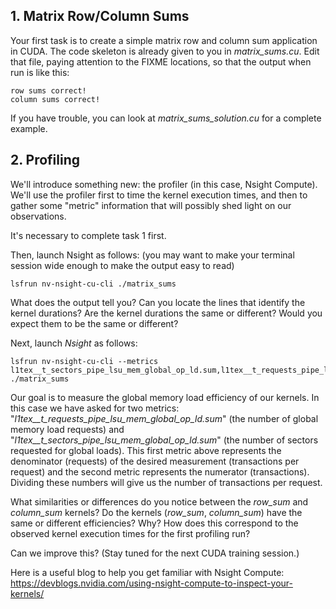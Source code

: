 ## **1. Matrix Row/Column Sums**

Your first task is to create a simple matrix row and column sum application in CUDA. The code skeleton is already given to you in *matrix_sums.cu*. Edit that file, paying attention to the FIXME locations, so that the output when run is like this:

```
row sums correct!
column sums correct!
```

If you have trouble, you can look at *matrix_sums_solution.cu* for a complete example.

## **2. Profiling**

We'll introduce something new: the profiler (in this case, Nsight Compute). We'll use the profiler first to time the kernel execution times, and then to gather some "metric" information that will possibly shed light on our observations.

It's necessary to complete task 1 first.

Then, launch Nsight as follows:
(you may want to make your terminal session wide enough to make the output easy to read)

```
lsfrun nv-nsight-cu-cli ./matrix_sums
```

What does the output tell you?
Can you locate the lines that identify the kernel durations?
Are the kernel durations the same or different?
Would you expect them to be the same or different?


Next, launch *Nsight* as follows:

```
lsfrun nv-nsight-cu-cli --metrics l1tex__t_sectors_pipe_lsu_mem_global_op_ld.sum,l1tex__t_requests_pipe_lsu_mem_global_op_ld.sum ./matrix_sums
```

Our goal is to measure the global memory load efficiency of our kernels. In this case we have asked for two metrics: "*l1tex__t_requests_pipe_lsu_mem_global_op_ld.sum*" (the number of global memory load requests) and "*l1tex__t_sectors_pipe_lsu_mem_global_op_ld.sum*" (the number of sectors requested for global loads). This first metric above represents the denominator (requests) of the desired measurement (transactions per request) and the second metric represents the numerator (transactions). Dividing these numbers will give us the number of transactions per request. 

What similarities or differences do you notice between the *row_sum* and *column_sum* kernels?
Do the kernels (*row_sum*, *column_sum*) have the same or different efficiencies?
Why?
How does this correspond to the observed kernel execution times for the first profiling run?

Can we improve this?  (Stay tuned for the next CUDA training session.)

Here is a useful blog to help you get familiar with Nsight Compute: https://devblogs.nvidia.com/using-nsight-compute-to-inspect-your-kernels/

